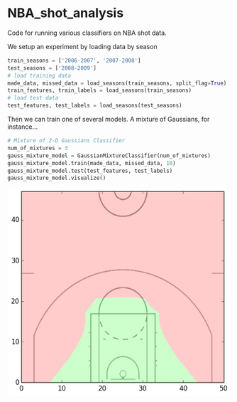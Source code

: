 NBA_shot_analysis
=================

Code for running various classifiers on NBA shot data.

We setup an experiment by loading data by season
```python
train_seasons = ['2006-2007', '2007-2008']
test_seasons = ['2008-2009']
# load training data
made_data, missed_data = load_seasons(train_seasons, split_flag=True)
train_features, train_labels = load_seasons(train_seasons)
# load test data
test_features, test_labels = load_seasons(test_seasons)
```

Then we can train one of several models.  A mixture of Gaussians, for instance...
```python
# Mixture of 2-D Gaussians Classifier
num_of_mixtures = 3
gauss_mixture_model = GaussianMixtureClassifier(num_of_mixtures)
gauss_mixture_model.train(made_data, missed_data, 10)
gauss_mixture_model.test(test_features, test_labels)
gauss_mixture_model.visualize()
```

![Alt text](/position_graphs/G/Gaussian_Mixture_Model.png?raw=true "Decision Boundary for Mix. of Gaussians")
